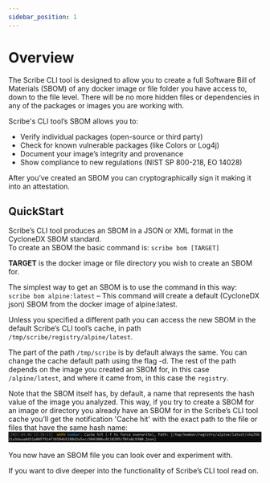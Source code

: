 ```yaml
---
sidebar_position: 1
---
```


# Overview

The Scribe CLI tool is designed to allow you to create a full Software Bill of Materials (SBOM) of any docker image or file folder you have access to, down to the file level. There will be no more hidden files or dependencies in any of the packages or images you are working with.

Scribe's CLI tool’s SBOM allows you to:

- Verify individual packages (open-source or third party)
- Check for known vulnerable packages (like Colors or Log4j)
- Document your image’s integrity and provenance
- Show compliance to new regulations (NIST SP 800-218, EO 14028)

After you’ve created an SBOM you can cryptographically sign it making it into an attestation.

## QuickStart

Scribe’s CLI tool produces an SBOM in a JSON or XML format in the CycloneDX SBOM standard.  
To create an SBOM the basic command is:
`scribe bom [TARGET]`

**TARGET** is the docker image or file directory you wish to create an SBOM for.

The simplest way to get an SBOM is to use the command in this way:  
`scribe bom alpine:latest` – This command will create a default (CycloneDX json) SBOM from the docker image of alpine:latest.

Unless you specified a different path you can access the new SBOM in the default Scribe’s CLI tool’s cache, in path `/tmp/scribe/registry/alpine/latest`.

The part of the path `/tmp/scribe` is by default always the same. You can change the cache default path using the flag -d. The rest of the path depends on the image you created an SBOM for, in this case `/alpine/latest`, and where it came from, in this case the `registry`.

Note that the SBOM itself has, by default, a name that represents the hash value of the image you analyzed. This way, if you try to create a SBOM for an image or directory you already have an SBOM for in the Scribe’s CLI tool cache you’ll get the notification 'Cache hit' with the exact path to the file or files that have the same hash name:  
![Cache hit](/img/cli/cache_hit.png)

You now have an SBOM file you can look over and experiment with.

If you want to dive deeper into the functionality of Scribe’s CLI tool read on.

